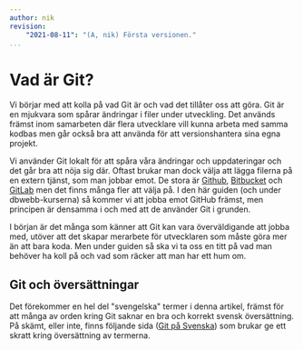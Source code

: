 ```yaml
---
author: nik
revision:
    "2021-08-11": "(A, nik) Första versionen."
...
```

Vad är Git?
==================================

Vi börjar med att kolla på vad Git är och vad det tillåter oss att göra. Git är en mjukvara som spårar ändringar i filer under utveckling. Det används främst inom samarbeten där flera utvecklare vill kunna arbeta med samma kodbas men går också bra att använda för att versionshantera sina egna projekt.

Vi använder Git lokalt för att spåra våra ändringar och uppdateringar och det går bra att nöja sig där. Oftast brukar man dock välja att lägga filerna på en extern tjänst, som man jobbar emot. De stora är [Github](https://github.com/), [Bitbucket](https://bitbucket.org/product) och [GitLab](https://about.gitlab.com/) men det finns många fler att välja på. I den här guiden (och under dbwebb-kurserna) så kommer vi att jobba emot GitHub främst, men principen är densamma i och med att de använder Git i grunden.

I början är det många som känner att Git kan vara överväldigande att jobba med, utöver att det skapar merarbete för utvecklaren som måste göra mer än att bara koda. Men under guiden så ska vi ta oss en titt på vad man behöver ha koll på och vad som räcker att man har ett hum om.

## Git och översättningar

Det förekommer en hel del "svengelska" termer i denna artikel, främst för att många av orden kring Git saknar en bra och korrekt svensk översättning. På skämt, eller inte, finns följande sida ([Git på Svenska](https://github.com/bjorne/git-pa-svenska)) som brukar ge ett skratt kring översättning av termerna.
